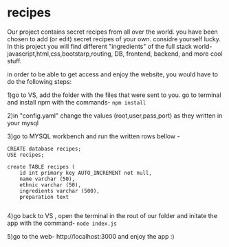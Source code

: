 # recipes

Our project contains secret recipes from all over the world. you have been chosen to add (or edit) secret recipes of your own. considre yourself lucky. 
In this project you will find different "ingredients" of the full stack world- javascript,html,css,bootstarp,routing, DB, frontend, backend, and more cool stuff.

in order to be able to get access and enjoy the website, you would have to do the following steps:

1)go to  VS, add the folder with the files that were sent to you.
  go to terminal and install npm with the commands- `npm install`

2)in "config.yaml" change the values (root,user,pass,port) as they written in your mysql

3)go to MYSQL workbench and run the written rows bellow -

```
CREATE database recipes;
USE recipes;

create TABLE recipes (
	id int primary key AUTO_INCREMENT not null,
    name varchar (50),
    ethnic varchar (50),
    ingredients varchar (500),
    preparation text
  
```
4)go back to VS , open the terminal in the rout of our folder and initate the app with the command- `node index.js`

5)go to the web-  http://localhost:3000  and enjoy the app :)


